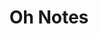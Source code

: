 ---
title: Oh Notes
description: 各种笔记
image: /categories/mixeds/mixeds.jpg

# Badge style
style:
    background: "#873ea9"
    color: "#fff"
---